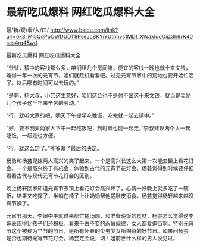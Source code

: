 # 最新吃瓜爆料 网红吃瓜爆料大全

最/新/观/看/入/口/ http://www.baidu.com/link?url=ok3_Ml5QdPpOWDUDT8PseJcBKYiYUthhvs1MDf_XWaxIqoOiiz3h9rK40scs4rg4&wd

最新吃瓜爆料 网红吃瓜爆料大全

“爷爷，镇中的客栈那么多，咱们租几个房间嘛，便宜的客栈一晚也就十来文钱，难得一年一次的元宵节，咱们就趁机看看吧。过完元宵节家中的荒地也要开始忙活了。以后哪有时间可以去玩的。”

“是啊，杨大叔，小芸这主意好，咱们这会也不是付不出这十来文钱，就当是奖励几个孩子这半年来辛苦的劳动。”

“行，就听大家的吧，明天下午提早吃晚饭，吃完就一起去镇中。”

“好，要不明天两家人下午一起吃饭吧，到时候也能一起走。”李叔建议两个人一起吃饭，一起走也方便。

“行，就这么定了。”爷爷做了最后的决定。

杨勇和杨芸兄妹两人高兴的笑了起来。一个是高兴长这么大第一次能去镇上看花灯会。一个是高兴终于有机会，体验到古代的元宵节花灯会，杨芸觉得到时候要仔细看看古代与现代元宵节花灯会的区别。

晚上杨轩回家知道元宵节去镇上看花灯会高兴坏了，心情一好晚上就多吃了一碗饭，结果又吃撑了，半躺在椅子上让奶奶帮他搓肚皮消食。杨芸觉得杨轩越来越没有节操了。

元宵节那天，李婶中午就过来帮忙搓汤圆，和准备晚饭的食材，杨芸怎么觉得这李婶表现得比孩子们还积极。看来千古不变的永恒规律，女人都爱逛街啊。特别元宵节这个被称为**节的节日，是所有怀春的少男少女所期待的好节日。如果问杨芸是否也期待元宵节花灯会，杨芸定会说，切！姐前世什么样的男人没见过。
